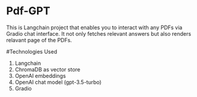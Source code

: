 # Pdf-GPT

This is Langchain project that enables you to interact with any PDFs via Gradio chat interface. It not only fetches relevant answers but also renders relavant page of the PDFs.

#Technologies Used
1. Langchain
2. ChromaDB as vector store
3. OpenAI embeddings
4. OpenAI chat model (gpt-3.5-turbo)
5. Gradio 

